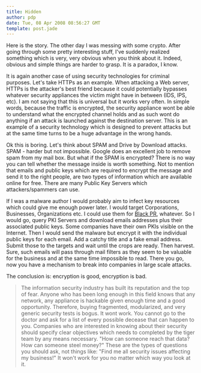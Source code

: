```yaml
---
title: Hidden
author: pdp
date: Tue, 08 Apr 2008 08:56:27 GMT
template: post.jade
---
```


Here is the story. The other day I was messing with some crypto. After going through some pretty interesting stuff, I've suddenly realized something which is very, very obvious when you think about it. Indeed, obvious and simple things are harder to grasp. It is a paradox, I know.

It is again another case of using security technologies for criminal purposes. Let's take HTTPs as an example. When attacking a Web server, HTTPs is the attacker's best friend because it could potentially bypasses whatever security appliances the victim might have in between (IDS, IPS, etc). I am not saying that this is universal but it works very often. In simple words, because the traffic is encrypted, the security appliance wont be able to understand what the encrypted channel holds and as such wont do anything if an attack is launched against the destination server. This is an example of a security technology which is designed to prevent attacks but at the same time turns to be a huge advantage in the wrong hands.

Ok this is boring. Let's think about SPAM and Drive by Download attacks. SPAM - harder but not impossible. Google does an excellent job to remove spam from my mail box. But what if the SPAM is encrypted? There is no way you can tell whether the message inside is worth something. Not to mention that emails and public keys which are required to encrypt the message and send it to the right people, are two types of information which are available online for free. There are many Public Key Servers which attackers/spammers can use.

If I was a malware author I would probably aim to infect key resources which could give me enough power later. I would target Corporations, Businesses, Organizations etc. I could use them for [Black PR](http://www.spinhunters.org), whatever. So I would go, query PKI Servers and download emails addresses plus their associated public keys. Some companies have their own PKIs visible on the Internet. Then I would send the malware but encrypt it with the individual public keys for each email. Add a catchy title and a fake email address. Submit those to the targets and wait until the crops are ready. Then harvest. Sure, such emails will pass through mail filters as they seem to be valuable for the business and at the same time impossible to read. There you go, now you have a mechanism to break into companies in large scale attacks.

The conclusion is: encryption is good, encryption is bad.

> The information security industry has built its reputation and the top of fear. Anyone who has been long enough in this field knows that any network, any appliance is hackable given enough time and a good opportunity. Therefore, buying fragmented, modularized, and very generic security tests is bogus. It wont work. You cannot go to the doctor and ask for a list of every possible decease that can happen to you. Companies who are interested in knowing about their security should specify clear objectives which needs to completed by the tiger team by any means necessary. "How can someone reach that data? How can someone steel money?" These are the types of questions you should ask, not things like: "Find me all security issues affecting my business!" It won't work for you no matter which way you look at it.
